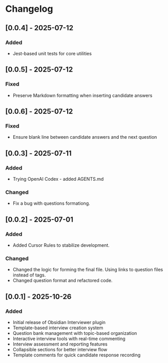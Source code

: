 # Changelog

## [0.0.4] - 2025-07-12

### Added
- Jest-based unit tests for core utilities

## [0.0.5] - 2025-07-12

### Fixed
- Preserve Markdown formatting when inserting candidate answers

## [0.0.6] - 2025-07-12

### Fixed
- Ensure blank line between candidate answers and the next question


## [0.0.3] - 2025-07-11

### Added
- Trying OpenAI Codex - added AGENTS.md

### Changed
- Fix a bug with questions formationg.

## [0.0.2] - 2025-07-01

### Added
- Added Cursor Rules to stabilize development.

### Changed
- Changed the logic for forming the final file. Using links to question files instead of tags.
- Changed question format and refactored code.

## [0.0.1] - 2025-10-26

### Added
- Initial release of Obsidian Interviewer plugin
- Template-based interview creation system
- Question bank management with topic-based organization
- Interactive interview tools with real-time commenting
- Interview assessment and reporting features
- Collapsible sections for better interview flow
- Template comments for quick candidate response recording
